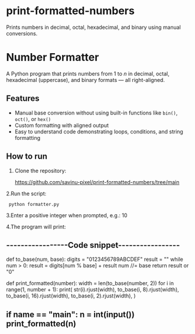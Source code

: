 # print-formatted-numbers
Prints numbers in decimal, octal, hexadecimal, and binary using manual conversions.

# Number Formatter

A Python program that prints numbers from 1 to *n* in decimal, octal, hexadecimal (uppercase), and binary formats — all right-aligned.

## Features

- Manual base conversion without using built-in functions like `bin()`, `oct()`, or `hex()`
- Custom formatting with aligned output
- Easy to understand code demonstrating loops, conditions, and string formatting

## How to run

  1. Clone the repository:
 
     https://github.com/savinu-pixel/print-formatted-numbers/tree/main

  2.Run the script:

     python formatter.py

  3.Enter a positive integer when prompted,
      e.g.: 10
  
  4.The program will print:


-----------------Code snippet-----------------
----------------------------------------------
def to_base(num, base):
    digits = "0123456789ABCDEF"
    result = ""
    while num > 0:
        result = digits[num % base] + result
        num //= base
    return result or "0"

def print_formatted(number):
    width = len(to_base(number, 2))
    for i in range(1, number + 1):
        print(
            str(i).rjust(width),
            to_base(i, 8).rjust(width),
            to_base(i, 16).rjust(width),
            to_base(i, 2).rjust(width),
        )

if __name__ == "__main__":
    n = int(input())
    print_formatted(n)
----------------------------------------------
  



